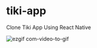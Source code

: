 # tiki-app
Clone Tiki App Using React Native


![ezgif com-video-to-gif](https://user-images.githubusercontent.com/89170990/232517013-da35bd54-54da-4da0-9808-274e8df8f871.gif)
